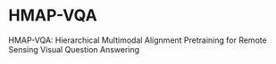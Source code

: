 # HMAP-VQA
HMAP-VQA: Hierarchical Multimodal Alignment Pretraining for Remote Sensing Visual Question Answering
